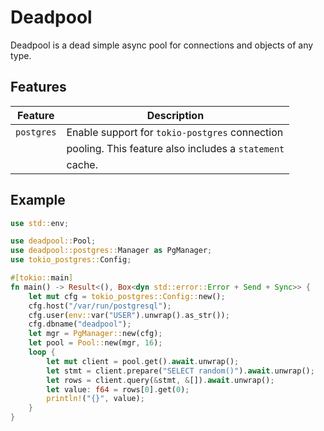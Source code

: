 # Deadpool

Deadpool is a dead simple async pool for connections and objects
of any type.

## Features

Feature             | Description
------------------- | --------------------------------------
`postgres`          | Enable support for `tokio-postgres` connection
                    | pooling. This feature also includes a `statement`
                    | cache.

## Example

```rust
use std::env;

use deadpool::Pool;
use deadpool::postgres::Manager as PgManager;
use tokio_postgres::Config;

#[tokio::main]
fn main() -> Result<(), Box<dyn std::error::Error + Send + Sync>> {
    let mut cfg = tokio_postgres::Config::new();
    cfg.host("/var/run/postgresql");
    cfg.user(env::var("USER").unwrap().as_str());
    cfg.dbname("deadpool");
    let mgr = PgManager::new(cfg);
    let pool = Pool::new(mgr, 16);
    loop {
        let mut client = pool.get().await.unwrap();
        let stmt = client.prepare("SELECT random()").await.unwrap();
        let rows = client.query(&stmt, &[]).await.unwrap();
        let value: f64 = rows[0].get(0);
        println!("{}", value);
    }
}
```
